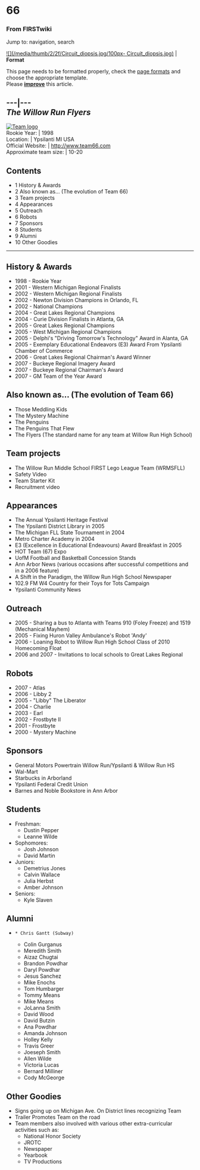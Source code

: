 # 66

### From FIRSTwiki

Jump to: navigation, search

[![](/media/thumb/2/2f/Circuit_diopsis.jpg/100px-
Circuit_diopsis.jpg)](Image:Circuit_diopsis.jpg "" ) |  **Format**  

This page needs to be formatted properly, check the [page
formats](FIRSTwiki:Page_formats "FIRSTwiki:Page formats" ) and
choose the appropriate template.  
Please **[improve](http://www.firstwiki.net/index.php?title=66&action=edit
"http://www.firstwiki.net/index.php?title=66&action=edit" )** this article.  
  
---|---  
_The Willow Run Flyers_  
---  
[![Team logo](/media/0/0b/66_logo.jpg)](Image:66_logo.jpg "Team
logo" )  
Rookie Year: | 1998  
Location: | Ypsilanti MI USA  
Official Website: | <http://www.team66.com>  
Approximate team size: | 10-20  
  
## Contents

  * 1 History &amp; Awards
  * 2 Also known as... (The evolution of Team 66)
  * 3 Team projects
  * 4 Appearances
  * 5 Outreach
  * 6 Robots
  * 7 Sponsors
  * 8 Students
  * 9 Alumni
  * 10 Other Goodies  
---  
  

## History &amp; Awards

  * 1998 - Rookie Year 
  * 2001 - Western Michigan Regional Finalists 
  * 2002 - Western Michigan Regional Finalists 
  * 2002 - Newton Division Champions in Orlando, FL 
  * 2002 - National Champions 
  * 2004 - Great Lakes Regional Champions 
  * 2004 - Curie Division Finalists in Atlanta, GA 
  * 2005 - Great Lakes Regional Champions 
  * 2005 - West Michigan Regional Champions 
  * 2005 - Delphi's "Driving Tomorrow's Technology" Award in Alanta, GA 
  * 2005 - Exemplary Educational Endeavors (E3) Award From Ypsilanti Chamber of Commerce 
  * 2006 - Great Lakes Regional Chairman's Award Winner 
  * 2007 - Buckeye Regional Imagery Award 
  * 2007 - Buckeye Regional Chairman's Award 
  * 2007 - GM Team of the Year Award 


## Also known as... (The evolution of Team 66)

  * Those Meddling Kids 
  * The Mystery Machine 
  * The Penguins 
  * The Penguins That Flew 
  * The Flyers (The standard name for any team at Willow Run High School) 


## Team projects

  * The Willow Run Middle School FIRST Lego League Team (WRMSFLL) 
  * Safety Video 
  * Team Starter Kit 
  * Recruitment video 


## Appearances

  * The Annual Ypsilanti Heritage Festival 
  * The Ypsilanti District Library in 2005 
  * The Michigan FLL State Tournament in 2004 
  * Metro Charter Academy in 2004 
  * E3 (Excellence in Educational Endeavours) Award Breakfast in 2005 
  * HOT Team (67) Expo 
  * UofM Football and Basketball Concession Stands 
  * Ann Arbor News (various occasions after successful competitions and in a 2006 feature) 
  * A Shift in the Paradigm, the Willow Run High School Newspaper 
  * 102.9 FM W4 Country for their Toys for Tots Campaign 
  * Ypsilanti Community News 


## Outreach

  * 2005 - Sharing a bus to Atlanta with Teams 910 (Foley Freeze) and 1519 (Mechanical Mayhem) 
  * 2005 - Fixing Huron Valley Ambulance's Robot 'Andy' 
  * 2006 - Loaning Robot to Willow Run High School Class of 2010 Homecoming Float 
  * 2006 and 2007 - Invitations to local schools to Great Lakes Regional 


## Robots

  * 2007 - Atlas 
  * 2006 - Libby 2 
  * 2005 - "Libby" The Liberator 
  * 2004 - Charlie 
  * 2003 - Earl 
  * 2002 - Frostbyte II 
  * 2001 - Frostbyte 
  * 2000 - Mystery Machine 


## Sponsors

  * General Motors Powertrain Willow Run/Ypsilanti &amp; Willow Run HS 
  * Wal-Mart 
  * Starbucks in Arborland 
  * Ypsilanti Federal Credit Union 
  * Barnes and Noble Bookstore in Ann Arbor 


## Students

  * Freshman: 
    * Dustin Pepper 
    * Leanne Wilde 
  * Sophomores: 
    * Josh Johnson 
    * David Martin 
  * Juniors: 
    * Demetrius Jones 
    * Calvin Wallace 
    * Julia Herbst 
    * Amber Johnson 
  * Seniors: 
    * Kyle Slaven 


## Alumni

  *     * Chris Gantt (Subway) 
    * Colin Gurganus 
    * Meredith Smith 
    * Aizaz Chugtai 
    * Brandon Powdhar 
    * Daryl Powdhar 
    * Jesus Sanchez 
    * Mike Enochs 
    * Tom Humbarger 
    * Tommy Means 
    * Mike Means 
    * JoLanna Smith 
    * David Wood 
    * David Butzin 
    * Ana Powdhar 
    * Amanda Johnson 
    * Holley Kelly 
    * Travis Greer 
    * Joeseph Smith 
    * Allen Wilde 
    * Victoria Lucas 
    * Bernard Milliner 
    * Cody McGeorge 


## Other Goodies

  * Signs going up on Michigan Ave. On District lines recognizing Team 
  * Trailer Promotes Team on the road 
  * Team members also involved with various other extra-curricular activities such as: 
    * National Honor Society 
    * JROTC 
    * Newspaper 
    * Yearbook 
    * TV Productions 

